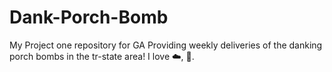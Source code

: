 # Dank-Porch-Bomb
My Project one repository for GA
Providing weekly deliveries of the danking porch bombs in the tr-state area!
I love :cloud:, :beer:.
